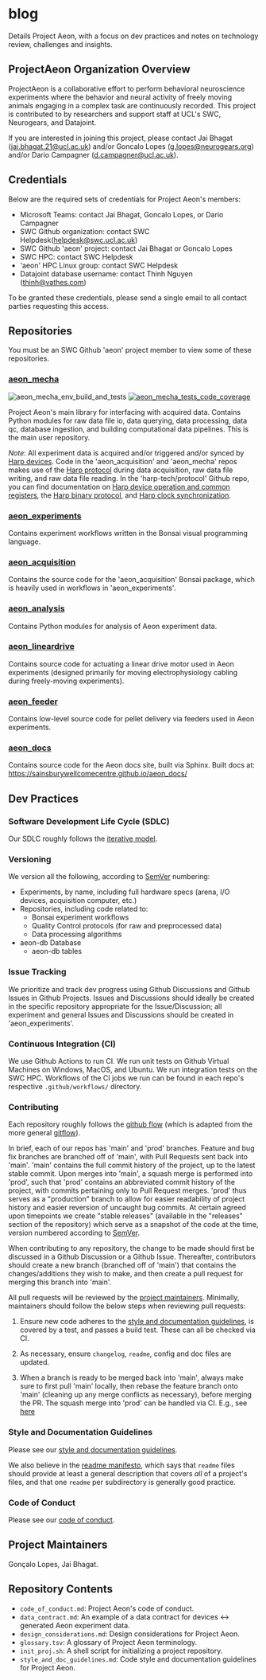 # blog

Details Project Aeon, with a focus on dev practices and notes on technology review, challenges and insights.

## ProjectAeon Organization Overview

ProjectAeon is a collaborative effort to perform behavioral neuroscience experiments where the behavior and neural activity of freely moving animals engaging in a complex task are continuously recorded. This project is contributed to by researchers and support staff at UCL's SWC, Neurogears, and Datajoint.

If you are interested in joining this project, please contact Jai Bhagat (jai.bhagat.21@ucl.ac.uk) and/or Goncalo Lopes (g.lopes@neurogears.org) and/or Dario Campagner (d.campagner@ucl.ac.uk).

## Credentials

Below are the required sets of credentials for Project Aeon's members: 

- Microsoft Teams: contact Jai Bhagat, Goncalo Lopes, or Dario Campagner
- SWC Github organization: contact SWC Helpdesk(helpdesk@swc.ucl.ac.uk)
- SWC Github 'aeon' project: contact Jai Bhagat or Goncalo Lopes
- SWC HPC: contact SWC Helpdesk
- 'aeon' HPC Linux group: contact SWC Helpdesk
- Datajoint database username: contact Thinh Nguyen (thinh@vathes.com)

To be granted these credentials, please send a single email to all contact parties requesting this access.

## Repositories

You must be an SWC Github 'aeon' project member to view some of these repositories.

### [aeon_mecha](https://github.com/SainsburyWellcomeCentre/aeon_mecha)

![aeon_mecha_env_build_and_tests](https://github.com/SainsburyWellcomeCentre/aeon_mecha/actions/workflows/build_env_run_tests.yml/badge.svg?branch=main)
[![aeon_mecha_tests_code_coverage](https://codecov.io/gh/SainsburyWellcomeCentre/aeon_mecha/branch/main/graph/badge.svg?token=973EC1CG03)](https://codecov.io/gh/SainsburyWellcomeCentre/aeon_mecha)

Project Aeon's main library for interfacing with acquired data. Contains Python modules for raw data file io, data querying, data processing, data qc, database ingestion, and building computational data pipelines. This is the main user repository.

*Note*: All experiment data is acquired and/or triggered and/or synced by [Harp devices](https://www.cf-hw.org/harp). Code in the 'aeon_acquisition' and 'aeon_mecha' repos makes use of the [Harp protocol](https://github.com/harp-tech/protocol) during data acquisition, raw data file writing, and raw data file reading. In the 'harp-tech/protocol' Github repo, you can find documentation on [Harp device operation and common registers](https://github.com/harp-tech/protocol/blob/master/Device%201.0%201.4%2020200901.pdf), the [Harp binary protocol](https://github.com/harp-tech/protocol/blob/master/Binary%20Protocol%201.0%201.1%2020180223.pdf), and [Harp clock synchronization](https://github.com/harp-tech/protocol/blob/master/Synchronization%20Clock%201.0%201.0%2020200712.pdf).

### [aeon_experiments](https://github.com/SainsburyWellcomeCentre/aeon_experiments)

Contains experiment workflows written in the Bonsai visual programming language.

### [aeon_acquisition](https://github.com/SainsburyWellcomeCentre/aeon_acquisition)

Contains the source code for the 'aeon_acquisition' Bonsai package, which is heavily used in workflows in 'aeon_experiments'.

### [aeon_analysis](https://github.com/SainsburyWellcomeCentre/aeon_analysis)

Contains Python modules for analysis of Aeon experiment data.

### [aeon_lineardrive](https://github.com/SainsburyWellcomeCentre/aeon_lineardrive)

Contains source code for actuating a linear drive motor used in Aeon experiments (designed primarily for moving electrophysiology cabling during freely-moving experiments).

### [aeon_feeder](https://github.com/SainsburyWellcomeCentre/aeon_feeder)

Contains low-level source code for pellet delivery via feeders used in Aeon experiments.

### [aeon_docs](https://github.com/SainsburyWellcomeCentre/aeon_docs)

Contains source code for the Aeon docs site, built via Sphinx. Built docs at: https://sainsburywellcomecentre.github.io/aeon_docs/

## Dev Practices

### Software Development Life Cycle (SDLC)

Our SDLC roughly follows the [iterative model](https://www.tutorialspoint.com/sdlc/sdlc_iterative_model.htm).

### Versioning

We version all the following, according to [SemVer](http://semver.org/) numbering: 

- Experiments, by name, including full hardware specs (arena, I/O devices, 
  acquisition computer, etc.)
- Repositories, including code related to:
  - Bonsai experiment workflows
  - Quality Control protocols (for raw and preprocessed data)
  - Data processing algorithms
- aeon-db Database
  - aeon-db tables

### Issue Tracking

We prioritize and track dev progress using Github Discussions and Github Issues in Github Projects. Issues and Discussions should ideally be created in the specific repository appropriate for the Issue/Discussion; all experiment and general Issues and Discussions should be created in 'aeon_experiments'.

### Continuous Integration (CI)

We use Github Actions to run CI. We run unit tests on Github Virtual Machines on Windows, MacOS, and Ubuntu. We run integration tests on the SWC HPC. Workflows of the CI jobs we run can be found in each repo's respective `.github/workflows/` directory.

### Contributing

Each repository roughly follows the [github flow](https://guides.github.com/introduction/flow/) (which is adapted from the more general 
[gitflow](https://www.atlassian.com/git/tutorials/comparing-workflows/gitflow-workflow)). 

In brief, each of our repos has 'main' and 'prod' branches. Feature and bug fix branches are branched off of 'main', with Pull Requests sent back into 'main'. 'main' contains the full commit history of the project, up to the latest stable commit. Upon merges into 'main', a squash merge is performed into 'prod', such that 'prod' contains an abbreviated commit history of the project, with commits pertaining only to Pull Request merges. 'prod' thus serves as a "production" branch to allow for easier readability of project history and easier reversion of uncaught bug commits. At certain agreed upon timepoints we create "stable releases" (available in the "releases" section of the repository) which serve as a snapshot of the code at the time, version numbered according to [SemVer](http://semver.org/).

When contributing to any repository, the change to be made should first be discussed in a Github Discussion or a Github Issue. Thereafter, contributors should create a new branch (branched off of 'main') that contains the changes/additions they wish to make, and then create a pull request for merging this branch into 'main'.

All pull requests will be reviewed by the [project maintainers](#Project-Maintainers). Minimally, maintainers should follow the below steps when reviewing pull requests:

1) Ensure new code adheres to the [style and documentation guidelines](#Style-and-Documentation-Guidelines), is covered by a test, and passes a build test. These can all be checked via CI.

2) As necessary, ensure `changelog`, `readme`, config and doc files are updated.

3) When a branch is ready to be merged back into 'main', always make sure to first pull 'main' locally, then rebase the feature branch onto 'main' (cleaning up any merge conflicts as necessary), before merging the PR. The squash merge into 'prod' can be handled via CI. E.g., see [here](https://github.com/SainsburyWellcomeCentre/aeon_mecha/tree/main/.github/workflows/squash_merge_to_prod.yml)

### Style and Documentation Guidelines

Please see our [style and documentation guidelines](https://github.com/ProjectAeon/blog/blob/main/style_and_doc_guidelines.md).

We also believe in the [readme manifesto](http://thinkinghard.com/blog/TheREADMEManifesto.html), which says that `readme` files should provide at least a general description that covers _all_ of a project's files, and that one `readme` per subdirectory is generally good practice.

### Code of Conduct

Please see our 
[code of conduct](https://github.com/ProjectAeon/blog/blob/main/code_of_conduct.md).

## Project Maintainers

Gonçalo Lopes, Jai Bhagat.

## Repository Contents

- `code_of_conduct.md`: Project Aeon's code of conduct.
- `data_contract.md`: An example of a data contract for devices <-> generated Aeon experiment data.
- `design_considerations.md`: Design considerations for Project Aeon.
- `glossary.tsv`: A glossary of Project Aeon terminology.
- `init_proj.sh`: A shell script for initializing a project repository.
- `style_and_doc_guidelines.md`: Code style and documentation guidelines for Project Aeon.

